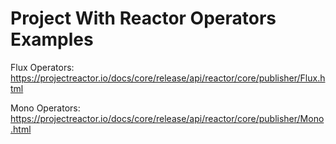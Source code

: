 # Project With Reactor Operators Examples


Flux Operators: https://projectreactor.io/docs/core/release/api/reactor/core/publisher/Flux.html

Mono Operators: https://projectreactor.io/docs/core/release/api/reactor/core/publisher/Mono.html